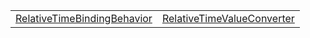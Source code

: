 |                                                                                                             |                                                                                                          |
| ----------------------------------------------------------------------------------------------------------- | -------------------------------------------------------------------------------------------------------- |
| [RelativeTimeBindingBehavior](/i18n/rt/class/relative-time-binding-behavior/relativetimebindingbehavior.md) | [RelativeTimeValueConverter](/i18n/rt/class/relative-time-value-converter/relativetimevalueconverter.md) |